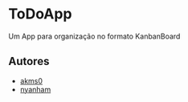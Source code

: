 # ToDoApp
<p >Um App para organização no formato KanbanBoard</p>

## Autores
- <a href="https://github.com/akms0">akms0</a>
- <a href="https://github.com/nyanham">nyanham</a>
